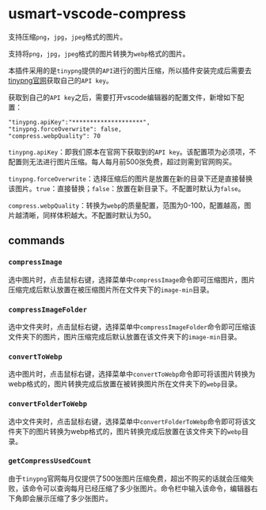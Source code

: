 # usmart-vscode-compress

支持压缩`png`，`jpg`，`jpeg`格式的图片。

支持将`png`，`jpg`，`jpeg`格式的图片转换为`webp`格式的图片。

本插件采用的是`tinypng`提供的`API`进行的图片压缩，所以插件安装完成后需要去[tinypng官网](https://tinypng.com/developers)获取自己的`API key`。

获取到自己的`API key`之后，需要打开vscode编辑器的配置文件，新增如下配置：

```
"tinypng.apiKey":"********************",
"tinypng.forceOverwrite": false,
"compress.webpQuality": 70
```
`tinypng.apiKey`：即我们原本在官网下获取到的`API key`。该配置项为必须项，不配置则无法进行图片压缩。每人每月前500张免费，超过则需到官网购买。

`tinypng.forceOverwrite`：选择压缩后的图片是放置在新的目录下还是直接替换该图片。`true`：直接替换；`false`：放置在新目录下。不配置时默认为`false`。

`compress.webpQuality`：转换为`webp`的质量配置，范围为0-100，配置越高，图片越清晰，同样体积越大。不配置时默认为50。
## commands

### `compressImage`
选中图片时，点击鼠标右键，选择菜单中`compressImage`命令即可压缩图片，图片压缩完成后默认放置在被压缩图片所在文件夹下的`image-min`目录。

### `compressImageFolder`
选中文件夹时，点击鼠标右键，选择菜单中`compressImageFolder`命令即可压缩该文件夹下的图片，图片压缩完成后默认放置在该文件夹下的`image-min`目录。

### `convertToWebp`
选中图片时，点击鼠标右键，选择菜单中`convertToWebp`命令即可将该图片转换为webp格式的，图片转换完成后放置在被转换图片所在文件夹下的`webp`目录。

### `convertFolderToWebp`
选中文件夹时，点击鼠标右键，选择菜单中`convertFolderToWebp`命令即可将该文件夹下的图片转换为webp格式的，图片转换完成后放置在该文件夹下的`webp`目录。

### `getCompressUsedCount`
由于`tinypng`官网每月仅提供了500张图片压缩免费，超出不购买的话就会压缩失败，该命令可以查询每月已经压缩了多少张图片。命令栏中输入该命令，编辑器右下角即会展示压缩了多少张图片。
